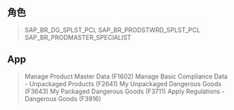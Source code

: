 ## 角色
> SAP_BR_DG_SPLST_PCL
> SAP_BR_PRODSTWRD_SPLST_PCL
> SAP_BR_PRODMASTER_SPECIALIST
## App
> Manage Product Master Data (F1602)
> Manage Basic Compliance Data - Unpackaged Products (F2641)
> My Unpackaged Dangerous Goods (F3643)
> My Packaged Dangerous Goods (F3711)
> Apply Regulations - Dangerous Goods (F3916)
